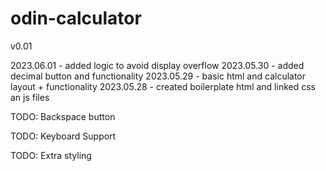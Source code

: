 # odin-calculator
v0.01

2023.06.01 - added logic to avoid display overflow
2023.05.30 - added decimal button and functionality
2023.05.29 - basic html and calculator layout + functionality
2023.05.28 - created boilerplate html and linked css an js files

TODO:  Backspace button

TODO:  Keyboard Support

TODO:  Extra styling